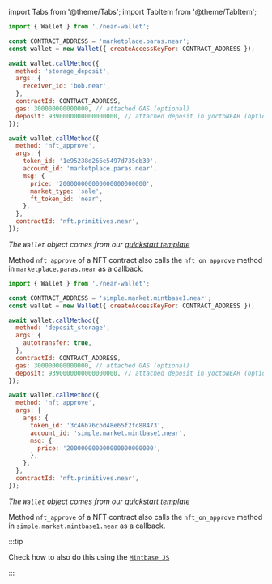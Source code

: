 import Tabs from '@theme/Tabs';
import TabItem from '@theme/TabItem';

<Tabs groupId="nft-contract-tabs" className="file-tabs">
<TabItem value="Paras" label="Paras">

```js
import { Wallet } from './near-wallet';

const CONTRACT_ADDRESS = 'marketplace.paras.near';
const wallet = new Wallet({ createAccessKeyFor: CONTRACT_ADDRESS });

await wallet.callMethod({
  method: 'storage_deposit',
  args: {
    receiver_id: 'bob.near',
  },
  contractId: CONTRACT_ADDRESS,
  gas: 300000000000000, // attached GAS (optional)
  deposit: 9390000000000000000, // attached deposit in yoctoNEAR (optional)
});

await wallet.callMethod({
  method: 'nft_approve',
  args: {
    token_id: '1e95238d266e5497d735eb30',
    account_id: 'marketplace.paras.near',
    msg: {
      price: '200000000000000000000000',
      market_type: 'sale',
      ft_token_id: 'near',
    },
  },
  contractId: 'nft.primitives.near',
});
```

_The `Wallet` object comes from our [quickstart template](https://github.com/near-examples/hello-near-examples/blob/main/frontend)_

Method `nft_approve` of a NFT contract also calls the `nft_on_approve` method in `marketplace.paras.near` as a callback.

</TabItem>

<TabItem value="Mintbase" label="Mintbase">

```js
import { Wallet } from './near-wallet';

const CONTRACT_ADDRESS = 'simple.market.mintbase1.near';
const wallet = new Wallet({ createAccessKeyFor: CONTRACT_ADDRESS });

await wallet.callMethod({
  method: 'deposit_storage',
  args: {
    autotransfer: true,
  },
  contractId: CONTRACT_ADDRESS,
  gas: 300000000000000, // attached GAS (optional)
  deposit: 9390000000000000000, // attached deposit in yoctoNEAR (optional)
});

await wallet.callMethod({
  method: 'nft_approve',
  args: {
    args: {
      token_id: '3c46b76cbd48e65f2fc88473',
      account_id: 'simple.market.mintbase1.near',
      msg: {
        price: '200000000000000000000000',
      },
    },
  },
  contractId: 'nft.primitives.near',
});
```

_The `Wallet` object comes from our [quickstart template](https://github.com/near-examples/hello-near-examples/blob/main/frontend)_

Method `nft_approve` of a NFT contract also calls the `nft_on_approve` method in `simple.market.mintbase1.near` as a callback.

:::tip

Check how to also do this using the [`Mintbase JS`](https://github.com/Mintbase/mintbase-js/tree/beta/packages/sdk)

:::

</TabItem>

</Tabs>
